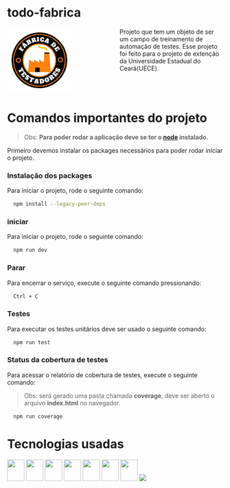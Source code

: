 # todo-fabrica

<div style="display: flex; justify-content: space-between;">
  <div style="width: 48%;" style="align-items: center;">
    <img src="/public/icons/fabrica.png" width=150px heigh=150px alt="Logo Fábrica de Testadores">
  </div>
  <div style="width: 48%;">
Projeto que tem um objeto de ser um campo de treinamento de automação de testes. Esse projeto foi feito para o projeto de extenção da Universidade Estadual do Ceará(UECE).
  </div>
</div>



# Comandos importantes do projeto
> Obs: **Para poder rodar a aplicação deve se ter o [node](https://nodejs.org/en/download) instalado.**

Primeiro devemos instalar os packages necessários para poder rodar iniciar o projeto.

### Instalação dos packages
Para iniciar o projeto, rode o seguinte comando:

```bash
  npm install --legacy-peer-deps
```

### iniciar
Para iniciar o projeto, rode o seguinte comando:

```bash
  npm run dev
```

### Parar
Para encerrar o serviço, execute o seguinte comando pressionando:

```bash
  Ctrl + C
```

### Testes
Para executar os testes unitários deve ser usado o seguinte comando:

```bash
  npm run test
```

### Status da cobertura de testes
Para acessar o relatório de cobertura de testes, execute o seguinte comando:

> Obs: será gerado uma pasta chamada **coverage**, deve ser aberto o arquivo **index.html** no navegador.

```bash
  npm run coverage
```

# Tecnologias usadas
<div>
  <img height=50 width=40 src="https://cdn.jsdelivr.net/gh/devicons/devicon/icons/javascript/javascript-original.svg" />
  <img height=50 width=40 src="https://cdn.jsdelivr.net/gh/devicons/devicon/icons/nodejs/nodejs-original.svg" />
  <img height=50 width=40 src="https://cdn.jsdelivr.net/gh/devicons/devicon/icons/react/react-original.svg" />
  <img height=50 width=40 src="https://cdn.jsdelivr.net/gh/devicons/devicon@latest/icons/tailwindcss/tailwindcss-original.svg" />
  <img height=50 width=40 src="https://cdn.jsdelivr.net/gh/devicons/devicon/icons/redux/redux-original.svg" />
  <img height=50 width=40 src="https://cdn.jsdelivr.net/gh/devicons/devicon/icons/jest/jest-plain.svg" />
  <img height=50 width=40 src="https://vitest.dev/logo-shadow.svg" />
  <img height=50 src="https://testing-library.com/img/octopus-64x64.png" />
</div>

